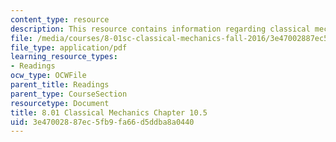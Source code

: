 ```yaml
---
content_type: resource
description: This resource contains information regarding classical mechanics.
file: /media/courses/8-01sc-classical-mechanics-fall-2016/3e47002887ec5fb9fa66d5ddba8a0440_MIT8_01F16_example10.5.pdf
file_type: application/pdf
learning_resource_types:
- Readings
ocw_type: OCWFile
parent_title: Readings
parent_type: CourseSection
resourcetype: Document
title: 8.01 Classical Mechanics Chapter 10.5
uid: 3e470028-87ec-5fb9-fa66-d5ddba8a0440
---
```

